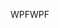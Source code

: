 <span data-ttu-id="78fa9-101">WPF</span><span class="sxs-lookup"><span data-stu-id="78fa9-101">WPF</span></span>